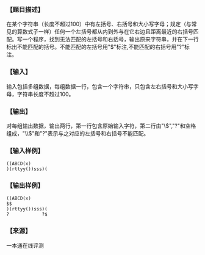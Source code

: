 ### 【题目描述】

在某个字符串（长度不超过100）中有左括号、右括号和大小写字母；规定（与常见的算数式子一样）任何一个左括号都从内到外与在它右边且距离最近的右括号匹配。写一个程序，找到无法匹配的左括号和右括号，输出原来字符串，并在下一行标出不能匹配的括号。不能匹配的左括号用"$"标注,不能匹配的右括号用"?"标注。

### 【输入】

输入包括多组数据，每组数据一行，包含一个字符串，只包含左右括号和大小写字母，字符串长度不超过100。

### 【输出】

对每组输出数据，输出两行，第一行包含原始输入字符，第二行由"\\$","?"和空格组成，"\\$"和"?"表示与之对应的左括号和右括号不能匹配。

### 【输入样例】

```
((ABCD(x)
)(rttyy())sss)(

```

### 【输出样例】

```
((ABCD(x)
$$
)(rttyy())sss)(
?            ?$

```


 ### 【来源】

 一本通在线评测 